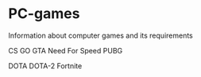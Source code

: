 # PC-games
Information about computer games and its requirements

CS GO
GTA 
Need For Speed 
PUBG


DOTA 
DOTA-2
Fortnite
